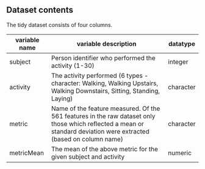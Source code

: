 
## Dataset contents
The tidy dataset consists of four columns.

| variable name | variable description                        | datatype|
|---------------|-------------------------------------------------|------------------------------------------------------------|
| subject | Person identifier who performed the activity (1-30) | integer |
| activity | The activity performed (6 types - character: Walking, Walking Upstairs, Walking Downstairs, Sitting, Standing, Laying) | character  |
| metric | Name of the feature measured. Of the 561 features in the raw dataset only those which reflected a mean or standard deviation were extracted (based on column name) | character |
| metricMean | The mean of the above metric for the given subject and activity | numeric |
